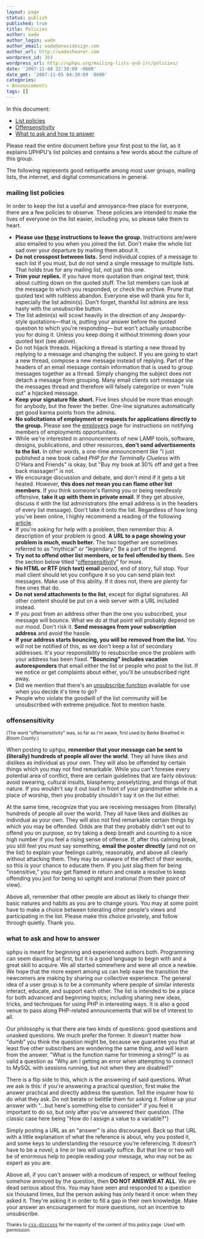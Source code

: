 ```yaml
---
layout: page
status: publish
published: true
title: Policies
author: wade
author_login: wade
author_email: wade@anavidesign.com
author_url: http://wadeshearer.com
wordpress_id: 363
wordpress_url: http://uphpu.org/mailing-lists-and-irc/policies/
date: '2007-11-04 22:30:09 -0600'
date_gmt: '2007-11-05 04:30:09 -0600'
categories:
- Announcements
tags: []
---
```

<p>In this document:</p>
<ul style="list-style-type: square">
<li><a href="#list_policies">List policies</a></li>
<li><a href="#offensensitivity">Offensensitivity</a></li>
<li><a href="#ask_answer">What to ask and how to answer</a></li>
</ul>
<p>Please read the entire document before your first post to the list, as it explains UPHPU's list policies and contains a few words about the culture of this group.</p>
<p>The following represents good netiquette among most user groups, mailing lists, the internet, and digital communications in general.</p>
<p><a name="list_policies"></a></p>
<h3>mailing list policies</h3>
<p>In order to keep the list a useful and annoyance-free place for everyone, there are a few policies to observe. These policies are intended to make the lives of everyone on the list easier, including you, so please take them to heart.</p>
<ul>
<li class="bodyart_list_spaced"><strong>Please use <a href="/mailing-lists/">these</a> instructions to leave the group.</strong> Instructions are/were also emailed to you when you joined the list. Don't make the whole list sad over your departure by mailing them about it.</li>
<li class="bodyart_list_spaced"><strong>Do not crosspost between lists.</strong> Send individual copies of a message to each list if you must, but do not send a single message to multiple lists. That holds true for any mailing list, not just this one.</li>
<li class="bodyart_list_spaced"><strong>Trim your replies.</strong> If you have more quotation than original text, think about cutting down on the quoted stuff. The list members can look at the message to which you responded, or check the archive. Prune that quoted text with ruthless abandon. Everyone else will thank you for it, especially the list admin(s).  Don't forget, thankful list admins are less hasty with the unsubscribe button.</li>
<li class="bodyart_list_spaced">The list admin(s) will scowl heavily in the direction of any Jeopardy-style quotations&mdash;that is, putting your answer before the quoted question to which you're responding&mdash; but won't actually unsubscribe you for doing it. Unless you keep doing it without trimming down your quoted text (see above).</li>
<li class="bodyart_list_spaced">Do not hijack threads. Hijacking a thread is starting a new thread by replying to a message and changing the subject. If you are going to start a new thread, compose a new message instead of replying. Part of the headers of an email message contain information that is used to group messages together as a thread. Simply changing the subject does not detach a message from grouping. Many email clients sort message via the messages thread and therefore will falsely categorize or even "rule out" a hijacked message.</li>
<li class="bodyart_list_spaced"><strong>Keep your signature file short.</strong> Five lines should be more than enough for anybody, but the fewer the better. One-line signatures automatically get good karma points from the admins.</li>
<li class="bodyart_list_spaced"><strong>No solicitations of employment or requests for applications directly to the group.</strong> Please see the <a href="/employers/">employers</a> page for instructions on notifying members of employments opportunities.</li>
<li class="bodyart_list_spaced">While we're interested in announcements of new LAMP tools, software, designs, publications, and other resources, <strong>don't send advertisements to the list.</strong> In other words, a one-time announcement like "I just published a new book called <cite>PHP for the Terminally Clueless</cite> with O'Hara and Friends" is okay, but "Buy my book at 30% off and get a free back massager!" is not.</li>
<li class="bodyart_list_spaced">We encourage discussion and debate, and don't mind if it gets a bit heated. However, <strong>this does <em>not</em> mean you can flame other list members</strong>. If you think someone's flaming you or being needlessly offensive, <strong>take it up with them in private email</strong>. If they get abusive, discuss it with the list administrators (the email address is in the headers of every list message). Don't take it onto the list. Regardless of how long you've been online, I highly recommend a reading of the following <a class="bodycopy_link" href="http://madman.weblogs.com/2002/01/22">article</a>.</li>
<li class="bodyart_list_spaced">If you're asking for help with a problem, then remember this: A description of your problem is good. <strong>A URL to a page showing your problem is much, much better.</strong> The two together are sometimes referred to as "mythical" or "legendary."  Be a part of the legend.</li>
<li class="bodyart_list_spaced"><strong>Try not to offend other list members, or to feel offended by them.</strong> See the section below titled "<a class="bodycopy_link" href="#offensensitivity">offensensitivity</a>" for more.</li>
<li class="bodyart_list_spaced"><strong>No HTML or RTF (rich text) email</strong> period, end of story, full stop. Your mail client should let you configure it so you can send plain text messages. Make use of this ability. If it does not, there are plenty for free ones that do.</li>
<li class="bodyart_list_spaced"><strong>Do not send attachments to the list</strong>, except for digital signatures.  All other content should be put on a web server with a URL included instead.</li>
<li class="bodyart_list_spaced">If you post from an address other than the one you subscribed, your message will bounce. What we do at that point will probably depend on our mood. Don't risk it. <strong>Send messages from your subscription address</strong> and avoid the hassle.</li>
<li class="bodyart_list_spaced"><strong>If your address starts bouncing, you will be removed from the list.</strong> You will not be notified of this, as we don't keep a list of secondary addresses. It's your responsibility to resubscribe once the problem with your address has been fixed. <strong>"Bouncing" includes vacation autoresponders</strong> that email either the list or people who post to the list. If we notice or get complaints about either, you'll be unsubscribed right away.</li>
<li class="bodyart_list_spaced">Did we mention that there's an <a href="/mailing-lists/" class="bodycopy_link">unsubscribe function</a> available for use when you decide it's time to go?</li>
<li class="bodyart_list_spaced">People who violate the goodwill of the list community will be unsubscribed with extreme prejudice. Not to mention haste.</li>
</ul>
<p><a name="offensensitivity"></a></p>
<h3>offensensitivity</h3>
<p><small>(The word "offensensitivity" was, so far as I'm aware, first used by Berke Breathed in <cite>Bloom County</cite>.)</small></p>
<p>When posting to <tt>uphpu</tt>, <strong>remember that your message can be sent to (literally) hundreds of people all over the world</strong>. They all have likes and dislikes as individual as your own.  They will also be offended by certain things which you may not find remarkable. While you can't foresee every potential area of conflict, there are certain guidelines that are fairly obvious: avoid swearing, cultural insults, blasphemy, proselytizing, and things of that nature. If you wouldn't say it out loud in front of your grandmother while in a place of worship, then you probably shouldn't say it on the list either.</p>
<p>At the same time, recognize that you are receiving messages from (literally) hundreds of people all over the world. They all have likes and dislikes as individual as your own. They will also not find remarkable certain things by which you may be offended. Odds are that they probably didn't set out to offend you on purpose, so try taking a deep breath and counting to a nice high number if you feel a rising sense of offense. If, after this calming break, you still feel you must say something, <strong>email the poster directly</strong> (and not on the list) to explain your feelings calmly, reasonably, and above all clearly without attacking them. They may be unaware of the effect of their words, so this is your chance to educate them. If you just slag them for being "insensitive," you may get flamed in return and create a resolve to keep offending you just for being so uptight and irrational (from their point of view).</p>
<p>Above all, remember that other people are about as likely to change their basic natures and habits as you are to change yours. You may at some point have to make a choice between tolerating other people's views and participating in the list.  Please make this choice privately, and follow through quietly. Thank you.</p>
<p><a name="ask_answer"></a></p>
<h3>what to ask and how to answer</h3>
<p><tt>uphpu</tt> is meant for beginning and experienced authors both. Programming can seem daunting at first, but it is a good language to begin with and a great skill to acquire. We all started somewhere and were all once a newbie. We hope that the more expert among us can help ease the transition the newcomers are making by sharing our collective experience. The general idea of a user group is to be a community where people of similar interests interact, educate, and support each other. The list is intended to be a place for both advanced and beginning topics; including sharing new ideas, tricks, and techniques for using PHP in interesting ways. It is also a good venue to pass along PHP-related announcements that will be of interest to all.</p>
<p>Our philosophy is that there are two kinds of questions: good questions and unasked questions. We much prefer the former. It doesn't matter how "dumb" you think the question might be, because we guarantee you that at least five other subscribers are wondering the same thing, and will learn from the answer. "What is the function name for trimming a string?" is as valid a question as "Why am I getting an error when attempting to connect to MySQL with sessions running, but not when they are disabled?"</p>
<p>There is a flip side to this, which is the answering of said questions. What we ask is this: if you're answering a practical question, first make the answer practical and directly address the question. Tell the inquirer how to do what they ask. Do not berate or belittle them for asking it. Follow up your answer with "...but here's something else to consider" if you feel it important to do so, but only after you've answered their question. (The classic case here being "How do I assign a value to a variable?")</p>
<p>Simply posting a URL as an "answer" is also discouraged. Back up that URL with a little explanation of what the reference is about, why you posted it, and some keys to understanding the resource you're referencing. It doesn't have to be a novel; a line or two will usually suffice. But that line or two will be of enormous help to people reading your message, who may not be as expert as you are.</p>
<p>Above all, if you can't answer with a modicum of respect, or without feeling somehow annoyed by the question, then <strong>DO NOT ANSWER AT ALL</strong>. We are dead serious about this. You may have seen and responded to a question six thousand times, but the person asking has only heard it once: when they asked it. They're asking it in order to fill a gap in their own knowledge. Make your answer an encouragement for more questions, not an incentive to unsubscribe.</p>
<p><small>Thanks to <tt><a class="bodycopy_link" href="http://css-discuss.org">css-discuss</a></tt> for the majority of the content of this policy page. Used with permission.</small></p>
